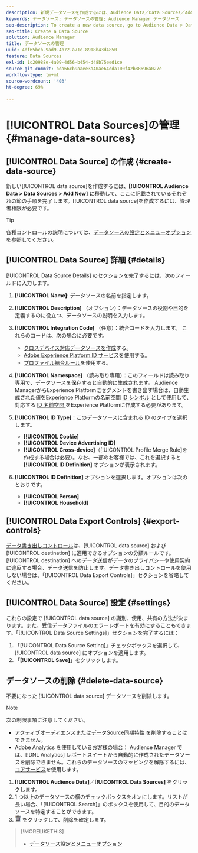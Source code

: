 ```yaml
---
description: 新規データソースを作成するには、Audience Data／Data Sources／Add New の順に選択し、ここで説明している各セクションの手順を完了します。データソースを作成するには、管理者権限が必要です。
keywords: データソース; データソースの管理; Audience Manager データソース
seo-description: To create a new data source, go to Audience Data > Data Sources > Add New and complete the steps for each section described here. Administrator permissions are required to create a data source.
seo-title: Create a Data Source
solution: Audience Manager
title: データソースの管理
uuid: 4df65bcb-9ad9-4b72-a71e-8918b43d4850
feature: Data Sources
exl-id: 1c20988e-4a09-4d56-b454-d48b75eed1ce
source-git-commit: bda66cb9aaee3a40ae64dda100f42b88696a027e
workflow-type: tm+mt
source-wordcount: '403'
ht-degree: 69%

---
```


# [!UICONTROL Data Sources]の管理  {#manage-data-sources}

## [!UICONTROL Data Source] の作成  {#create-data-source}

新しい[!UICONTROL data source]を作成するには、**[!UICONTROL Audience Data > Data Sources > Add New]** に移動して、ここに記載されているそれぞれの節の手順を完了します。[!UICONTROL data source]を作成するには、管理者権限が必要です。

<!-- create-datasource.xml -->

>[!TIP]
>
>各種コントロールの説明については、[データソースの設定とメニューオプション](../features/datasources-list-and-settings.md#settings-menu-options)を参照してください。

## [!UICONTROL Data Source] 詳細 {#details}

[!UICONTROL Data Source Details] のセクションを完了するには、次のフィールドに入力します。

1. **[!UICONTROL Name]**: データソースの名前を指定します。
1. **[!UICONTROL Description]** （オプション）：データソースの役割や目的を定義するのに役立つ、データソースの説明を入力します。
1. **[!UICONTROL Integration Code]** （任意）：統合コードを入力します。 これらのコードは、次の場合に必要です。
   * [クロスデバイス対応データソースを作成](../features/profile-merge-rules/merge-rules-start.md#create-data-source)する。
   * [Adobe Experience Platform ID サービス](https://experienceleague.adobe.com/docs/id-service/using/home.html?lang=ja)を使用する。
   * [プロファイル結合ルール](../features/profile-merge-rules/merge-rules-start.md)を使用する。
1. **[!UICONTROL Namespace]** （読み取り専用）：このフィールドは読み取り専用で、データソースを保存すると自動的に生成されます。 Audience ManagerからExperience Platformにセグメントを書き出す場合は、自動生成された値をExperience Platformの名前空間 [ID シンボル ](https://experienceleague.adobe.com/docs/experience-platform/identity/namespaces.html?lang=ja#manage-namespaces) として使用して、対応する [ID 名前空間 ](https://experienceleague.adobe.com/en/docs/experience-platform/identity/features/namespaces#components-of-a-namespace) をExperience Platformに作成する必要があります。
1. **[!UICONTROL ID Type]**：このデータソースに含まれる ID のタイプを選択します。
   * **[!UICONTROL Cookie]**
   * **[!UICONTROL Device Advertising ID]**
   * **[!UICONTROL Cross-device]**（[!UICONTROL Profile Merge Rule]を作成する場合は必要）。なお、一部のお客様では、これを選択すると **[!UICONTROL ID Definition]** オプションが表示されます。
1. **[!UICONTROL ID Definition]** オプションを選択します。オプションは次のとおりです。

   * **[!UICONTROL Person]**
   * **[!UICONTROL Household]**

## [!UICONTROL Data Export Controls] {#export-controls}

[データ書き出しコントロール](../features/data-export-controls.md)は、[!UICONTROL data source] および [!UICONTROL destination] に適用できるオプションの分類ルールです。[!UICONTROL destination] へのデータ送信がデータのプライバシーや使用契約に違反する場合、データ送信を防止します。データ書き出しコントロールを使用しない場合は、「[!UICONTROL Data Export Controls]」セクションを省略してください。

## [!UICONTROL Data Source] 設定 {#settings}

これらの設定で [!UICONTROL data source] の識別、使用、共有の方法が決まります。また、受信データファイルのエラーレポートを有効にすることもできます。「[!UICONTROL Data Source Settings]」セクションを完了するには：

1. 「[!UICONTROL Data Source Setting]」チェックボックスを選択して、[!UICONTROL data source] にオプションを適用します。
2. 「**[!UICONTROL Save]**」をクリックします。

## データソースの削除 {#delete-data-source}

<!-- t_datasource_delete.xml -->

不要になった [!UICONTROL data source] データソースを削除します。

>[!NOTE]
>
>次の制限事項に注意してください。
>
>* [ アクティブオーディエンスまたはデータSource同期特性 ](../features/traits/client-activity-synced-audience-traits.md) を削除することはできません。
>* Adobe Analytics を使用しているお客様の場合： Audience Manager では、[!DNL Analytics] レポートスイートから自動的に作成されたデータソースを削除できません。これらのデータソースのマッピングを解除するには、[コアサービス](https://experienceleague.adobe.com/en/docs/core-services/interface/services/customer-attributes/attributes)を使用します。

1. **[!UICONTROL Audience Data]**／**[!UICONTROL Data Sources]** をクリックします。
1. 1 つ以上のデータソースの横のチェックボックスをオンにします。リストが長い場合、「[!UICONTROL Search]」のボックスを使用して、目的のデータソースを特定することができます。
1. ![](assets/icon_trash.png) をクリックして、削除を確定します。


>[!MORELIKETHIS]
>
>* [データソース設定とメニューオプション](../features/datasources-list-and-settings.md#settings-menu-options)
